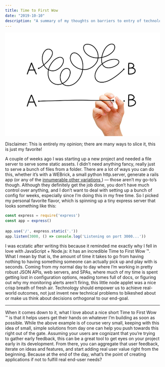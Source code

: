 ```yaml
---
title: Time to First Wow
date: "2019-10-10"
description: "A summary of my thoughts on barriers to entry of technologies"
---
```


![path drawing](./buildPath.jpg)

<span class="subtext image-description">
Disclaimer: This is entirely my opinion; there are many ways to slice it, this is just my favorite!
</span>

A couple of weeks ago I was starting up a new project and needed a file server
to serve some static assets. I didn’t need anything fancy, really just to serve
a bunch of files from a folder. There are a lot of ways you can do this, whether
it’s with a WEBrick, a small python http.server, generate a rails app (or any of
the [ innumerable other variations ](https://gist.github.com/willurd/5720255)) —
those aren’t my go-to’s though. Although they definitely get the job done, you
don’t have much control over anything, and I don’t want to deal with setting up
a bunch of config for weeks, especially since I’m doing this in my free time. So
I picked my personal favorite flavor, which is spinning up a tiny express server
that looks something like this:

```js
const express = require('express')
const app = express()

app.use('/', express.static('.'))
app.listen(3000, () => console.log('Listening on port 3000...'))
```

I was ecstatic after writing this because it reminded me exactly why I fell in
love with JavaScript + Node.js: it has an incredible Time to First Wow ™. What I
mean by that is, the amount of time it takes to go from having nothing to having
something someone can actually pick up and play with is seconds. Coming from my
normal day to day where I’m working in pretty robust JSON APIs, web servers, and
SPAs, where much of my time is spent getting lost in configuration options,
reading tomes full of docs, or figuring out why my monitoring alerts aren’t
firing, this little node applet was a nice crisp breath of fresh air. Technology
should empower us to achieve real-world outcomes, not just invent new technical
problems to bikeshed about or make us think about decisions orthogonal to our
end-goal.

------

When it comes down to it, what I love about a nice short Time to First Wow ™ is
that it helps users get their hands on whatever I’m building as soon as
possible. While the above example is of course very small, keeping with this
idea of small, simple solutions from day one can help you push towards this
right out of the gate. Assuming your users are cognizant that you’re trying to
gather early feedback, this can be a great tool to get eyes on your project
early in its development. From there, you can aggregate that user feedback,
iterate on ideas and features, and start adding real user value right from the
beginning. Because at the end of the day, what’s the point of creating
applications if not to fulfill real end-user needs?

